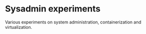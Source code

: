 # Sysadmin experiments
 
Various experiments on system administration, containerization and virtualization.


